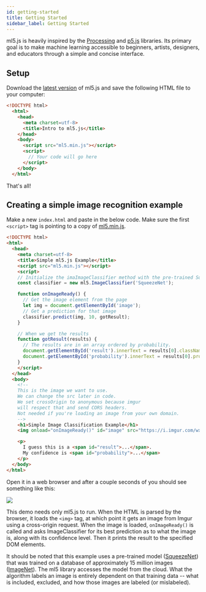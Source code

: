 ```yaml
---
id: getting-started
title: Getting Started
sidebar_label: Getting Started
---
```


ml5.js is heavily inspired by the [Processing](https://processing.org/) and [p5.js](https://p5js.org/) libraries. Its primary goal is to make machine learning accessible to beginners, artists, designers, and educators through a simple and concise interface.

## Setup

Download the [latest version](https://github.com/ITPNYU/ml5) of ml5.js and save the following HTML file to your computer:

```html
<!DOCTYPE html>
  <html>
    <head>
      <meta charset=utf-8>
      <title>Intro to ml5.js</title>
    </head>
    <body>
      <script src="ml5.min.js"></script>
      <script>
        // Your code will go here
      </script>
    </body>
  </html>
```

That's all!

## Creating a simple image recognition example

Make a new `index.html` and paste in the below code. Make sure the first `<script>` tag is pointing to a copy of [ml5.min.js](https://github.com/ITPNYU/ml5/tree/master/dist).

```html
<!DOCTYPE html>
<html>
  <head>
    <meta charset=utf-8>
    <title>Simple ml5.js Example</title>
    <script src="ml5.min.js"></script>
    <script>
    // Initialize the imaImageClassifier method with the pre-trained SqueezeNet model.
    const classifier = new ml5.ImageClassifier('SqueezeNet');

    function onImageReady() {
      // Get the image element from the page
      let img = document.getElementById('image');
      // Get a prediction for that image
      classifier.predict(img, 10, gotResult);
    }

    // When we get the results
    function gotResult(results) {
      // The results are in an array ordered by probability.
      document.getElementById('result').innerText = results[0].className;
      document.getElementById('probability').innerText = results[0].probability.toPrecision(2);
    }
    </script>
  </head>
  <body>
    <!--
    This is the image we want to use.
    We can change the src later in code.
    We set crossOrigin to anonymous because imgur
    will respect that and send CORS headers.
    Not needed if you're loading an image from your own domain.
    -->
    <h1>Simple Image Classification Example</h1>
    <img onload="onImageReady()" id="image" src="https://i.imgur.com/wxrLX68.jpg" crossOrigin="anonymous" >

    <p>
      I guess this is a <span id="result">...</span>.
      My confidence is <span id="probability">...</span>
    </p>
  </body>
</html>
```

Open it in a web browser and after a couple seconds of you should see something like this:

<img src="assets/img/getting-started.png">

This demo needs only ml5.js to run. When the HTML is parsed by the browser, it loads the `<img>` tag, at which point it gets an image from Imgur using a cross-origin request. When the image is loaded, `onImageReady()` is called and asks ImageClassifier for its best prediction as to what the image is, along with its confidence level. Then it prints the result to the specified DOM elements.

It should be noted that this example uses a pre-trained model ([SqueezeNet](https://arxiv.org/abs/1602.07360)) that was trained on a database of approximately 15 million images ([ImageNet](http://www.image-net.org/)). The ml5 library accesses the model from the cloud. What the algorithm labels an image is entirely dependent on that training data -- what is included, excluded, and how those images are labeled (or mislabeled).
